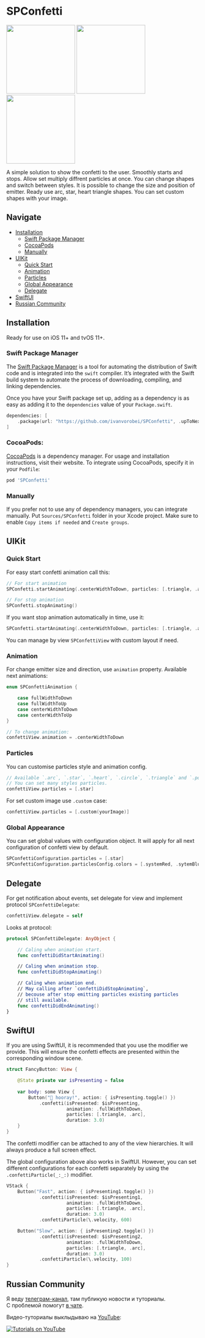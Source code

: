 # SPConfetti

<p aligment="left">
    <img src="https://cdn.ivanvorobei.io/github/spconfetti/v1.4/easy-start.png?version=2" height="180"/>
    <img src="https://cdn.ivanvorobei.io/github/spconfetti/v1.4/particles.png?version=2" height="180"/>
    <img src="https://cdn.ivanvorobei.io/github/spconfetti/v1.4/directions.png?version=2" height="180"/>
</p>

A simple solution to show the confetti to the user. Smoothly starts and stops. Allow set multiply diffrent particles at once. You can change shapes and switch between styles. It is possible to change the size and position of emitter. Ready use arc, star, heart triangle shapes. You can set custom shapes with your image.

## Navigate

- [Installation](#installation)
    - [Swift Package Manager](#swift-package-manager)
    - [CocoaPods](#cocoapods)
    - [Manually](#manually)
- [UIKit](#uikit)
    - [Quick Start](#uikit)
    - [Animation](#animation)
    - [Particles](#particles)
    - [Global Appearance](#global-appearance)
    - [Delegate](#delegate)
- [SwiftUI](#swiftui)
- [Russian Community](#russian-community)

## Installation

Ready for use on iOS 11+ and tvOS 11+.

### Swift Package Manager

The [Swift Package Manager](https://swift.org/package-manager/) is a tool for automating the distribution of Swift code and is integrated into the `swift` compiler. It’s integrated with the Swift build system to automate the process of downloading, compiling, and linking dependencies.

Once you have your Swift package set up, adding as a dependency is as easy as adding it to the `dependencies` value of your `Package.swift`.

```swift
dependencies: [
    .package(url: "https://github.com/ivanvorobei/SPConfetti", .upToNextMajor(from: "1.4.0"))
]
```

### CocoaPods:

[CocoaPods](https://cocoapods.org) is a dependency manager. For usage and installation instructions, visit their website. To integrate using CocoaPods, specify it in your `Podfile`:

```ruby
pod 'SPConfetti'
```

### Manually

If you prefer not to use any of dependency managers, you can integrate manually. Put `Sources/SPConfetti` folder in your Xcode project. Make sure to enable `Copy items if needed` and `Create groups`.

## UIKit

### Quick Start

For easy start confetti animation call this:

```swift
// For start animation
SPConfetti.startAnimating(.centerWidthToDown, particles: [.triangle, .arc])

// For stop animation
SPConfetti.stopAnimating()
```

If you want stop animation automatically in time, use it:

```swift
SPConfetti.startAnimating(.centerWidthToDown, particles: [.triangle, .arc], duration: 3)
```

You can manage by view `SPConfettiView` with custom layout if need.

### Animation

For change emitter size and direction, use `animation` property. Available next animations:

```swift
enum SPConfettiAnimation {

    case fullWidthToDown
    case fullWidthToUp
    case centerWidthToDown
    case centerWidthToUp
}

// To change animation:
confettiView.animation = .centerWidthToDown
```

### Particles

You can customise particles style and animation config.

```swift
// Available `.arc`, `.star`, `.heart`, `.circle`, `.triangle` and `.polygon`.
// You can set many styles particles.
confettiView.particles = [.star]
```

For set custom image use `.custom` case:

```swift
confettiView.particles = [.custom(yourImage)]
```

### Global Appearance

You can set global values with configuration object. It will apply for all next configuration of confetti view by default.

```swift
SPConfettiConfiguration.particles = [.star]
SPConfettiConfiguration.particlesConfig.colors = [.systemRed, .sytemBlue]
```

## Delegate

For get notification about events, set delegate for view and implement protocol `SPConfettiDelegate`: 

```swift
confettiView.delegate = self
```
Looks at protocol:

```swift
protocol SPConfettiDelegate: AnyObject {

    // Caling when animation start.
    func confettiDidStartAnimating()

    // Caling when animation stop.
    func confettiDidStopAnimating()

    // Caling when animation end. 
    // May calling after `confettiDidStopAnimating`,
    // becouse after stop emitting particles existing particles
    // still available.
    func confettiDidEndAnimating()
}
```

## SwiftUI

If you are using SwiftUI, it is recommended that you use the modifier we provide. This will ensure the confetti effects are presented within the corresponding window scene.

```swift
struct FancyButton: View {

    @State private var isPresenting = false
    
    var body: some View {
        Button("🎉 hooray!", action: { isPresenting.toggle() })
            .confetti(isPresented: $isPresenting,
                      animation: .fullWidthToDown,
                      particles: [.triangle, .arc],
                      duration: 3.0)
    }
}
```

The confetti modifier can be attached to any of the view hierarchies. It will always produce a full screen effect.

The global configuration above also works in SwiftUI. However, you can set different configurations for each confetti separately by using the `.confettiParticle(_:_:)` modifier.

```swift
VStack {
    Button("Fast", action: { isPresenting1.toggle() })
            .confetti(isPresented: $isPresenting1,
                      animation: .fullWidthToDown,
                      particles: [.triangle, .arc],
                      duration: 3.0)
            .confettiParticle(\.velocity, 600)

    Button("Slow", action: { isPresenting2.toggle() })
            .confetti(isPresented: $isPresenting2,
                      animation: .fullWidthToDown,
                      particles: [.triangle, .arc],
                      duration: 3.0)
            .confettiParticle(\.velocity, 100)
}
```

## Russian Community

Я веду [телеграм-канал](https://sparrowcode.io/telegram), там публикую новости и туториалы.<br>
С проблемой помогут [в чате](https://sparrowcode.io/telegram/chat).

Видео-туториалы выклыдываю на [YouTube](https://ivanvorobei.io/youtube):

[![Tutorials on YouTube](https://cdn.ivanvorobei.io/github/readme/youtube-preview.jpg)](https://ivanvorobei.io/youtube)
